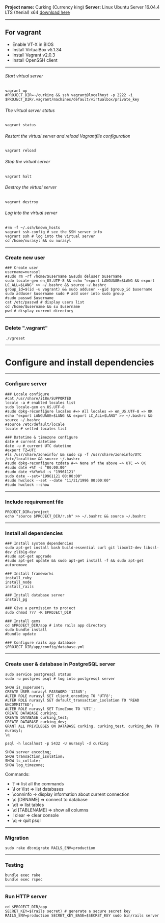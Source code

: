 **Project name:** Curking (Currency king)
**Server:** Linux Ubuntu Server 16.04.4 LTS (Xenial) x64 [download here](http://releases.ubuntu.com/16.04.4/ubuntu-16.04.4-server-amd64.iso?_ga=2.226583453.1643071992.1522193063-1427039001.1522193063 "download here")

---
## For vagrant
- Enable VT-X in BIOS
- Install VirtualBox v5.1.34
- Install Vagrant v2.0.3
- Install OpenSSH client

---
###### Start virtual server
```
vagrant up
#PROJECT_DIR=~/curking && ssh vagrant@localhost -p 2222 -i $PROJECT_DIR/.vagrant/machines/default/virtualbox/private_key
```
###### The virtual server status
```
vagrant status
```
###### Restart the virtual server and reload Vagrantfile configuration
```
vagrant reload
```
###### Stop the virtual server
```
vagrant halt
```
###### Destroy the virtual server
```
vagrant destroy
```
###### Log into the virtual server
```
#rm -f ~/.ssh/known_hosts
vagrant ssh-config # see the SSH server info
vagrant ssh # log into the virtual server
cd /home/nurasyl && su nurasyl
```

---
### Create new user
```
### Create user
username=nurasyl
#sudo rm -rf /home/$username &&sudo deluser $username
sudo locale-gen en_US.UTF-8 && echo "export LANGUAGE=$LANG && export LC_ALL=$LANG" >> ~/.bashrc && source ~/.bashrc
group_id=$(id -u vagrant) && sudo adduser --gid $group_id $username
sudo adduser $username sudo # add user into sudo group
#sudo passwd $username
cat /etc/passwd # display users list
cd /home/$username && su $username
pwd # display current directory
```

---
### Delete ".vagrant"
```
./vgreset
```

---
# Configure and install dependencies
---
### Configure server
```
### Locale configure
#cat /usr/share/i18n/SUPPORTED
locale -a # enabled locales list
sudo locale-gen en_US.UTF-8
#sudo dpkg-reconfigure locales #=> All locales => en_US.UTF-8 => OK
echo "export LANGUAGE=$LANG && export LC_ALL=$LANG" >> ~/.bashrc && source ~/.bashrc
#source /etc/default/locale
locale # setted locales list

### Datetime & timezone configure
date # current datetime
date -u # current UTC datetime
#export TZ=UTC
#ls /usr/share/zoneinfo/ && sudo cp -f /usr/share/zoneinfo/UTC /etc/localtime && source ~/.bashrc
#sudo dpkg-reconfigure tzdata #=> None of the above => UTC => OK
#sudo date +%T -s "00:00:00"
#sudo date +%Y%m%d -s "19961121"
sudo date --set="19961121 00:00:00"
#sudo hwclock --set --date "11/21/1996 00:00:00"
#sudo hwclock --show
```

---
### Include requirement file
```
PROJECT_DIR=/project
echo "source $PROJECT_DIR/r.sh" >> ~/.bashrc && source ~/.bashrc
```

---
### Install all dependencies
```
### Install system dependencies
sudo apt-get install bash build-essential curl git libxml2-dev libssl-dev zlib1g-dev
#sudo apt-get upgrade
#sudo apt-get update && sudo apt-get install -f && sudo apt-get autoremove

### Install frameworks
install_ruby
install_node
install_rails

### Install database server
install_pg

### Give a permission to project
sudo chmod 777 -R $PROJECT_DIR

### Install gems
cd $PROJECT_DIR/app # into rails app directory
sudo bundle install
#bundle update

### Configure rails app database
$PROJECT_DIR/app/config/database.yml
```

---
### Create user & database in PostgreSQL server
```
sudo service postgresql status
sudo -u postgres psql # log into postgresql server

SHOW is_superuser;
CREATE USER nurasyl PASSWORD '12345';
ALTER ROLE nurasyl SET client_encoding TO 'UTF8';
ALTER ROLE nurasyl SET default_transaction_isolation TO 'READ UNCOMMITTED';
ALTER ROLE nurasyl SET TimeZone TO 'UTC';
CREATE DATABASE curking;
CREATE DATABASE curking_test;
CREATE DATABASE curking_dev;
GRANT ALL PRIVILEGES ON DATABASE curking, curking_test, curking_dev TO nurasyl;
\q

psql -h localhost -p 5432 -U nurasyl -d curking

SHOW server_encoding;
SHOW transaction_isolation;
SHOW lc_collate;
SHOW log_timezone;
```

Commands:
- \? => list all the commands
- \l or \list => list databases
- \conninfo => display information about current connection
- \c [DBNAME] => connect to database
- \dt => list tables
- \d [TABLENAME] => show all columns
- \! clear => clear console
- \q => quit psql

---
### Migration
```
sudo rake db:migrate RAILS_ENV=production
```

---
### Testing
```
bundle exec rake
bundle exec rspec
```

---
### Run HTTP server
```
cd $PROJECT_DIR/app
SECRET_KEY=$(rails secret) # generate a secure secret key
RAILS_ENV=production SECRET_KEY_BASE=$SECRET_KEY sudo bin/rails server
```
